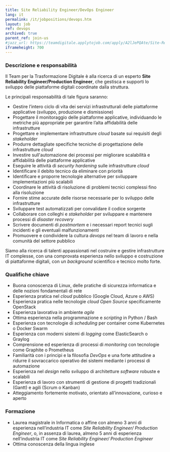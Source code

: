 ```yaml
---
title: Site Reliability Engineer/DevOps Engineer
lang: it
permalink: /it/jobpositions/devops.htm
layout: job
ref: devops
archived: true
parent_ref: join-us
#jazz_url: https://teamdigitale.applytojob.com/apply/A2lJePQAte/Site-Reliability-Engineer-DevOps-Engineer
iframeheight: 700
---
```


### Descrizione e responsabilità
Il Team per la Trasformazione Digitale è alla ricerca di un esperto **Site Reliability Engineer/Production Engineer**, che gestisca e supporti lo sviluppo delle piattaforme digitali coordinate dalla struttura. 

Le principali responsabilità di tale figura saranno:
- Gestire l’intero ciclo di vita dei servizi infrastrutturali delle piattaforme applicative (sviluppo, produzione e dismissione)
- Progettare il monitoraggio delle piattaforme applicative,  individuando le metriche più appropriate per garantire l’alta affidabilità delle infrastrutture
- Progettare e implementare infrastrutture *cloud* basate sui requisiti degli *stakeholder*
- Produrre dettagliate specifiche tecniche di progettazione delle infrastrutture *cloud*
- Investire sull'automazione dei processi per migliorare scalabilità e affidabilità delle piattaforme applicative
- Eseguire le attività di *security hardening* sulle infrastrutture *cloud*
- Identificare il debito tecnico da eliminare con priorità
- Identificare e proporre tecnologie alternative per sviluppare implementazioni più scalabili
- Coordinare le attività di risoluzione di problemi tecnici complessi fino alla risoluzione
- Fornire stime accurate delle risorse necessarie per lo sviluppo delle infrastrutture
- Sviluppare test automatizzati per convalidare il codice sorgente
- Collaborare con colleghi e *stakeholder* per sviluppare e mantenere processi di *disaster recovery*
- Scrivere documenti di *postmortem* e i necessari report tecnici sugli incidenti e gli eventuali malfunzionamenti
- Promuovere e condividere la cultura *devops* nel team di lavoro e nella comunità del settore pubblico

Siamo alla ricerca di talenti appassionati nel costruire e gestire infrastrutture IT complesse, con una comprovata esperienza nello sviluppo e costruzione di piattaforme digitali, con un *background* scientifico e tecnico molto forte.

### Qualifiche chiave
- Buona conoscenza di Linux, delle pratiche di sicurezza informatica e delle nozioni fondamentali di rete
- Esperienza pratica nel *cloud* pubblico (Google Cloud, Azure o AWS)
- Esperienza pratica nelle tecnologie *cloud Open Source* specificamente OpenStack
- Esperienza lavorativa in ambiente *agile*
- Ottima esperienza nella programmazione e *scripting* in Python / Bash
- Esperienza con tecnologie di *scheduling* per container come Kubernetes o Docker Swarm
- Esperienza con moderni sistemi di *logging* come ElasticSearch o Graylog
- Comprensione ed esperienza  di processi di *monitoring* con tecnologie come Graphite o Prometheus
- Familiarità con i principi e la filosofia *DevOps* e una forte attitudine  a ridurre il sovraccarico operativo dei sistemi mediante i processi di automazione
- Esperienza nel *design* nello sviluppo di architetture *software* robuste e scalabili
- Esperienza di lavoro con strumenti di gestione di progetti tradizionali (Gantt) e agili (Scrum o Kanban)
- Atteggiamento fortemente motivato, orientato all’innovazione, curioso e aperto


### Formazione
- Laurea magistrale in Informatica o affine con almeno 3 anni di esperienza nell’industria IT come *Site Reliability Engineer/ Production Engineer*, o, in assenza di laurea, almeno 5 anni di esperienza nell’industria IT come *Site Reliability Engineer/ Production Engineer*
- Ottima conoscenza della lingua inglese



